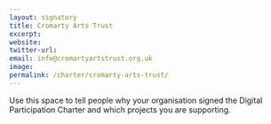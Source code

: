 ```yaml
---
layout: signatory
title: Cromarty Arts Trust
excerpt: 
website:
twitter-url:
email: info@cromartyartstrust.org.uk
image: 
permalink: /charter/cromarty-arts-trust/ 
---
```


Use this space to tell people why your organisation signed the Digital Participation Charter and which projects you are supporting.
